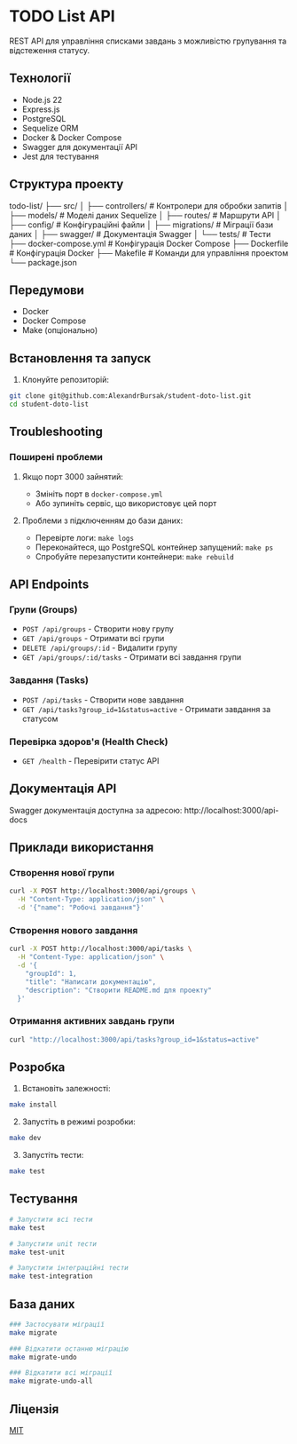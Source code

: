 # TODO List API

REST API для управління списками завдань з можливістю групування та відстеження статусу.

## Технології

- Node.js 22
- Express.js
- PostgreSQL
- Sequelize ORM
- Docker & Docker Compose
- Swagger для документації API
- Jest для тестування

## Структура проекту 
todo-list/
├── src/
│ ├── controllers/ # Контролери для обробки запитів
│ ├── models/ # Моделі даних Sequelize
│ ├── routes/ # Маршрути API
│ ├── config/ # Конфігураційні файли
│ ├── migrations/ # Міграції бази даних
│ ├── swagger/ # Документація Swagger
│ └── tests/ # Тести
├── docker-compose.yml # Конфігурація Docker Compose
├── Dockerfile # Конфігурація Docker
├── Makefile # Команди для управління проектом
└── package.json


## Передумови

- Docker
- Docker Compose
- Make (опціонально)

## Встановлення та запуск

1. Клонуйте репозиторій:
```bash
git clone git@github.com:AlexandrBursak/student-doto-list.git
cd student-doto-list
```

## Troubleshooting

### Поширені проблеми

1. Якщо порт 3000 зайнятий:
   - Змініть порт в `docker-compose.yml`
   - Або зупиніть сервіс, що використовує цей порт

2. Проблеми з підключенням до бази даних:
   - Перевірте логи: `make logs`
   - Переконайтеся, що PostgreSQL контейнер запущений: `make ps`
   - Спробуйте перезапустити контейнери: `make rebuild`

## API Endpoints

### Групи (Groups)
- `POST /api/groups` - Створити нову групу
- `GET /api/groups` - Отримати всі групи
- `DELETE /api/groups/:id` - Видалити групу
- `GET /api/groups/:id/tasks` - Отримати всі завдання групи

### Завдання (Tasks)
- `POST /api/tasks` - Створити нове завдання
- `GET /api/tasks?group_id=1&status=active` - Отримати завдання за статусом

### Перевірка здоров'я (Health Check)
- `GET /health` - Перевірити статус API

## Документація API

Swagger документація доступна за адресою: http://localhost:3000/api-docs

## Приклади використання

### Створення нової групи

```bash
curl -X POST http://localhost:3000/api/groups \
  -H "Content-Type: application/json" \
  -d '{"name": "Робочі завдання"}'
```

### Створення нового завдання
```bash
curl -X POST http://localhost:3000/api/tasks \
  -H "Content-Type: application/json" \
  -d '{
    "groupId": 1,
    "title": "Написати документацію",
    "description": "Створити README.md для проекту"
  }'
```

### Отримання активних завдань групи
```bash
curl "http://localhost:3000/api/tasks?group_id=1&status=active"
```

## Розробка

1. Встановіть залежності:
```bash
make install
```

2. Запустіть в режимі розробки:
```bash
make dev
```

3. Запустіть тести:
```bash
make test
```

## Тестування

```bash
# Запустити всі тести
make test

# Запустити unit тести
make test-unit

# Запустити інтеграційні тести
make test-integration
```


## База даних
```bash
### Застосувати міграції
make migrate

### Відкатити останню міграцію
make migrate-undo

### Відкатити всі міграції
make migrate-undo-all
```

## Ліцензія

[MIT](LICENSE)
